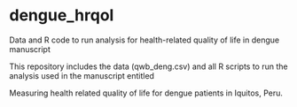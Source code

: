 # dengue_hrqol
Data and R code to run analysis for health-related quality of life in dengue manuscript

This repository includes the data (qwb_deng.csv) and all R scripts to run the analysis used in the manuscript entitled 

Measuring health related quality of life for dengue patients in Iquitos, Peru.
